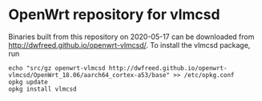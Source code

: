 OpenWrt repository for vlmcsd
========
Binaries built from this repository on 2020-05-17 can be downloaded from http://dwfreed.github.io/openwrt-vlmcsd/.
To install the vlmcsd package, run
```
echo "src/gz openwrt-vlmcsd http://dwfreed.github.io/openwrt-vlmcsd/OpenWrt_18.06/aarch64_cortex-a53/base" >> /etc/opkg.conf
opkg update
opkg install vlmcsd
```
